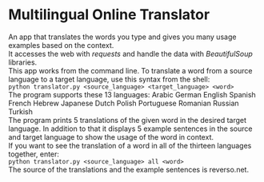 # Multilingual Online Translator
An app that translates the words you type and gives you many usage examples based on the context.  
It accesses the web with _requests_ and handle the data with _BeautifulSoup_ libraries.  
This app works from the command line. To translate a word from a source language to a target language, use this syntax from the shell:  
`python translator.py <source_language> <target_language> <word>`  
The program supports these 13 languages: Arabic German English Spanish French Hebrew Japanese Dutch Polish Portuguese Romanian Russian Turkish  
The program prints 5 translations of the given word in the desired target language. In addition to that it displays 5 example sentences in the source and target language to show the usage of the word in context.  
If you want to see the translation of a word in all of the thirteen languages together, enter:   
`python translator.py <source_language> all <word>`   
The source of the translations and the example sentences is reverso.net.   
